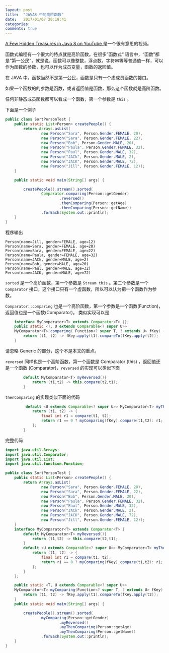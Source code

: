 ```yaml
---
layout: post
title:  "JAVA8 中的高阶函数"
date:   2017/01/07 20:18:41
categories:
comments: true
---
```

[A Few Hidden Treasures in Java 8 on YouTube
](https://www.youtube.com/watch?v=GphO9fWhlAg&t=2827s) 是一个很有意思的视频。

函数式编程有一个很大的特点就是高阶函数。在很多”函数式“ 语言中，“函数”都是”第一公民“，就是说，函数可以像整数，浮点数，字符串等等普通值一样，可以作为函数的参数，也可以作为成员变量，函数的返回值。

在  JAVA 中，函数当然不是第一公民，函数是只有一个虚成员函数的接口。

如果一个函数的的参数是函数，或者返回值是函数，那么这个函数就是高阶函数。

任何非静态成员函数都可以看成一个函数，第一个参数是 `this` 。

下面是一个例子

```java
public class SortPersonTest {
    public static List<Person> createPeople() {
        return Arrays.asList(
                new Person("Sara", Person.Gender.FEMALE, 20),
                new Person("Sara", Person.Gender.FEMALE, 22),
                new Person("Bob", Person.Gender.MALE, 20),
                new Person("Paula", Person.Gender.FEMALE, 32),
                new Person("Paul", Person.Gender.MALE, 32),
                new Person("JACk", Person.Gender.MALE, 2),
                new Person("JACK", Person.Gender.MALE, 72),
                new Person("Jill", Person.Gender.FEMALE, 12));
    }

    public static void main(String[] args) {

        createPeople().stream().sorted(
                Comparator.comparing(Person::getGender)
                        .reversed()
                        .thenComparing(Person::getAge)
                        .thenComparing(Person::getName))
                .forEach(System.out::println);
    }
}
```

程序输出

```
Person(name=Jill, gender=FEMALE, age=12)
Person(name=Sara, gender=FEMALE, age=20)
Person(name=Sara, gender=FEMALE, age=22)
Person(name=Paula, gender=FEMALE, age=32)
Person(name=JACk, gender=MALE, age=2)
Person(name=Bob, gender=MALE, age=20)
Person(name=Paul, gender=MALE, age=32)
Person(name=JACK, gender=MALE, age=72)
```

`sorted` 是一个高阶函数，第一个参数是 `Stream this` 。第二个参数是一个 `Comparator` 接口，这个接口只有一个虚函数，所以可以认为把一个函数作为参数。

`Comparator::comparing` 也是一个高阶函数，第一个参数是一个函数(Function)，返回值也是一个函数(Comparator)。 类似实现可以是

```java
    interface MyComparator<T> extends Comparator<T> {};
    public static <T, U extends Comparable<? super U>>
    MyComparator<T> comparing( Function<? super T, ? extends U> fKey) {
        return (t1, t2) -> fKey.apply(t1).compareTo(fKey.apply(t2));
    }
```
请忽略 Generic 的部分，这个不是本文的重点。

`reversed` 同样也是一个高阶函数，第一个函数是  Comparator (this) ，返回值还是一个函数 (Comparator)，`reversed` 的实现可以类似下面

```java
        default MyComparator<T> myReversed(){
            return (t1,t2) -> this.compare(t2,t1);
        }
```

`thenComparing` 的实现类似下面的代码

```java
         default <U extends Comparable<? super U>> MyComparator<T> myThenComparing(Function<? super T, ? extends U> fKey) {
            return (t1, t2) -> {
                final int r1 = compare(t1, t2);
                return r1 == 0 ? myComparing(fKey).compare(t1,t2): r1;
            };
        }
```

完整代码

```java
import java.util.Arrays;
import java.util.Comparator;
import java.util.List;
import java.util.function.Function;

public class SortPersonTest {
    public static List<Person> createPeople() {
        return Arrays.asList(
                new Person("Sara", Person.Gender.FEMALE, 20),
                new Person("Sara", Person.Gender.FEMALE, 22),
                new Person("Bob", Person.Gender.MALE, 20),
                new Person("Paula", Person.Gender.FEMALE, 32),
                new Person("Paul", Person.Gender.MALE, 32),
                new Person("JACk", Person.Gender.MALE, 2),
                new Person("JACK", Person.Gender.MALE, 72),
                new Person("Jill", Person.Gender.FEMALE, 12));
    }
    interface MyComparator<T> extends Comparator<T> {
        default MyComparator<T> myReversed(){
            return (t1,t2) -> this.compare(t2,t1);
        }
        default <U extends Comparable<? super U>> MyComparator<T> myThenComparing(Function<? super T, ? extends U> fKey) {
            return (t1, t2) -> {
                final int r1 = compare(t1, t2);
                return r1 == 0 ? myComparing(fKey).compare(t1,t2): r1;
            };
        }
    };

    public static <T, U extends Comparable<? super U>>
    MyComparator<T> myComparing(Function<? super T, ? extends U> fKey) {
        return (t1, t2) -> fKey.apply(t1).compareTo(fKey.apply(t2));
    }
    public static void main(String[] args) {

        createPeople().stream().sorted(
                myComparing(Person::getGender)
                        .myReversed()
                        .myThenComparing(Person::getAge)
                        .myThenComparing(Person::getName))
                .forEach(System.out::println);
    }
}
```
